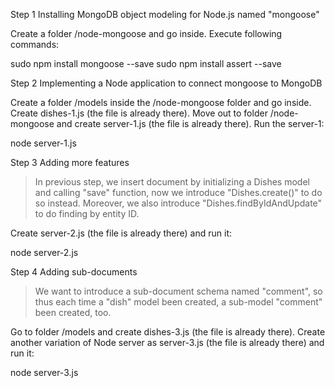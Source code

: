 Step 1 Installing MongoDB object modeling for Node.js named "mongoose"

 Create a folder /node-mongoose and go inside.
 Execute following commands:

  sudo npm install mongoose --save
  sudo npm install assert --save

Step 2 Implementing a Node application to connect mongoose to MongoDB

 Create a folder /models inside the /node-mongoose folder and go inside.
 Create dishes-1.js (the file is already there).
 Move out to folder /node-mongoose and create server-1.js (the file is already there).
 Run the server-1:

  node server-1.js

Step 3 Adding more features

 > In previous step, we insert document by initializing a Dishes model and calling "save" function, now we introduce "Dishes.create()" to do so instead.
 > Moreover, we also introduce "Dishes.findByIdAndUpdate" to do finding by entity ID.

 Create server-2.js (the file is already there) and run it:

  node server-2.js

Step 4 Adding sub-documents

 > We want to introduce a sub-document schema named "comment", so thus each time a "dish" model been created, a sub-model "comment" been created, too.
 
 Go to folder /models and create dishes-3.js (the file is already there).
 Create another variation of Node server as server-3.js (the file is already there) and run it:

  node server-3.js
